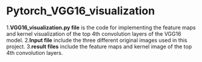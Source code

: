 # Pytorch_VGG16_visualization
  1.**VGG16_visualization.py file** is the code for implementing the feature maps and kernel visualization of the top 4th convolution layers of the VGG16 model.
  2.**Input file** include the three different original images used in this project.
  3.**result files** include the feature maps and kernel image of the top 4th convolution layers.
